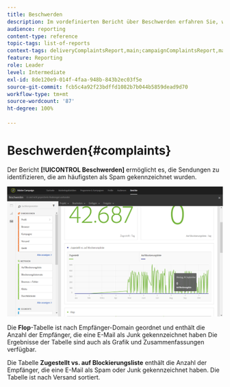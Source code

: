 ```yaml
---
title: Beschwerden
description: Im vordefinierten Bericht über Beschwerden erfahren Sie, wie oft ein Versand als Spam gekennzeichnet wurde.
audience: reporting
content-type: reference
topic-tags: list-of-reports
context-tags: deliveryComplaintsReport,main;campaignComplaintsReport,main;programComplaintsReport,main
feature: Reporting
role: Leader
level: Intermediate
exl-id: 8de120e9-014f-4faa-948b-843b2ec03f5e
source-git-commit: fcb5c4a92f23bdffd1082b7b044b5859dead9d70
workflow-type: tm+mt
source-wordcount: '87'
ht-degree: 100%

---
```


# Beschwerden{#complaints}

Der Bericht **[!UICONTROL Beschwerden]** ermöglicht es, die Sendungen zu identifizieren, die am häufigsten als Spam gekennzeichnet wurden.

![](assets/delivery_reports_complaints.png)

Die **Flop**-Tabelle ist nach Empfänger-Domain geordnet und enthält die Anzahl der Empfänger, die eine E-Mail als Junk gekennzeichnet haben Die Ergebnisse der Tabelle sind auch als Grafik und Zusammenfassungen verfügbar.

Die Tabelle **Zugestellt vs. auf Blockierungsliste** enthält die Anzahl der Empfänger, die eine E-Mail als Spam oder Junk gekennzeichnet haben. Die Tabelle ist nach Versand sortiert.

